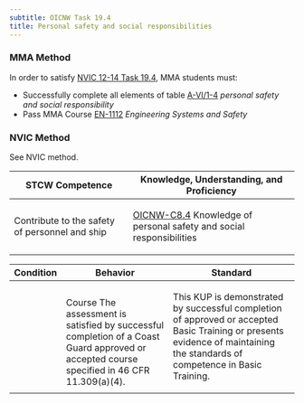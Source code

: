 ```yaml
---
subtitle: OICNW Task 19.4 
title: Personal safety and social responsibilities
---
```



### MMA Method

In order to satisfy  [NVIC 12-14  Task  19.4]({{site.baseurl}}/assets/images/nvic-12-14.pdf), MMA students must:

* Successfully complete all elements of table [A-VI/1-4]( {{site.baseurl}}/tables/614) *personal safety and social responsibility*
* Pass MMA Course [EN-1112]( {{site.baseurl}}/courses/EN-1112) *Engineering Systems and Safety*


### NVIC Method

<a onclick="togglevisibility('nvic_methods')" >See NVIC method.</a>

<div id='nvic_methods' class='hide'>

<table>
<thead>
<tr>
<th class='forty'> STCW Competence </th>
<th class='sixty'> Knowledge, Understanding, and Proficiency </th>
</tr>
</thead>




<tbody>
<tr><td markdown='1'>

Contribute to the safety of personnel and ship

</td><td markdown='1'>

[OICNW-C8.4](../../tables/21.html#OICNW-C8.4) Knowledge of personal safety and social responsibilities

</td></tr>


</tbody>
</table>


<table>
<thead>
<tr><th class='twenty'>  Condition </th><th class='twenty'> Behavior </th><th  class='sixty'>Standard </th></tr>
</thead>
<tbody >



<tr><td markdown='1'>


</td><td markdown='1'>


<br>

<div class="tooltip">Course
<span class="tooltiptext">
The assessment is satisfied by successful completion of a Coast Guard approved or accepted course specified in 46 CFR 11.309(a)(4).
</span>
</div>


</td><td markdown='1'>

This KUP is demonstrated by successful completion of approved or accepted Basic Training or presents evidence of maintaining the standards of competence in Basic Training.

</td></tr>
</tbody>
</table>
</div>
